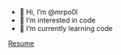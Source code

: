 - 👋 Hi, I’m @mrpo0l
- 👀 I’m interested in code
- 🌱 I’m currently learning code

[Resume](https://next-resume-flax.vercel.app/)

<!---
mrpo0l/mrpo0l is a ✨ special ✨ repository because its `README.md` (this file) appears on your GitHub profile.
You can click the Preview link to take a look at your changes.
--->
